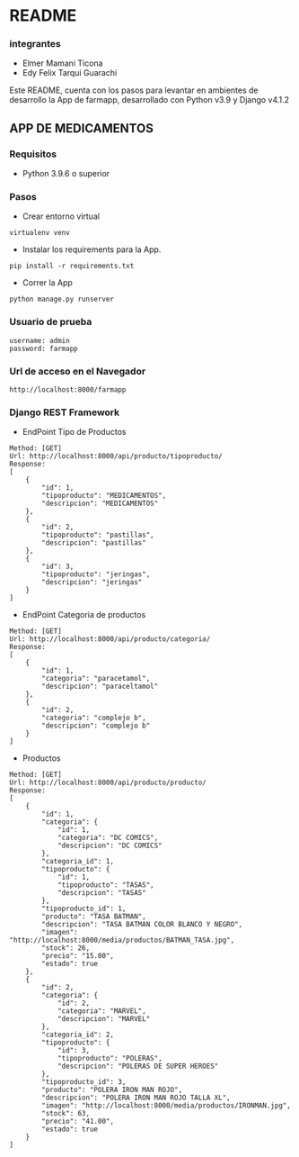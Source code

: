 # README #
### integrantes
* Elmer Mamani Ticona
* Edy Felix Tarqui Guarachi

Este README, cuenta con los pasos para levantar en ambientes de desarrollo la App de farmapp, desarrollado con Python v3.9 y Django v4.1.2

## APP DE MEDICAMENTOS ##
### Requisitos ###

* Python 3.9.6 o superior

### Pasos ###

* Crear entorno virtual
```commandline
virtualenv venv
```
* Instalar los requirements para la App.
```commandline
pip install -r requirements.txt
```
* Correr la App 
```commandline
python manage.py runserver
```
### Usuario de prueba ###
```commandline
username: admin
password: farmapp
```
### Url de acceso en el Navegador
```commandline
http://localhost:8000/farmapp
```
### Django REST Framework
* EndPoint Tipo de Productos
```commandline
Method: [GET]
Url: http://localhost:8000/api/producto/tipoproducto/
Response:
[
    {
        "id": 1,
        "tipoproducto": "MEDICAMENTOS",
        "descripcion": "MEDICAMENTOS"
    },
    {
        "id": 2,
        "tipoproducto": "pastillas",
        "descripcion": "pastillas"
    },
    {
        "id": 3,
        "tipoproducto": "jeringas",
        "descripcion": "jeringas"
    }
]
```
* EndPoint Categoria de productos
```commandline
Method: [GET]
Url: http://localhost:8000/api/producto/categoria/
Response:
[
    {
        "id": 1,
        "categoria": "paracetamol",
        "descripcion": "paraceltamol"
    },
    {
        "id": 2,
        "categoria": "complejo b",
        "descripcion": "complejo b"
    }
]
```
* Productos
```commandline
Method: [GET]
Url: http://localhost:8000/api/producto/producto/
Response:
[
    {
        "id": 1,
        "categoria": {
            "id": 1,
            "categoria": "DC COMICS",
            "descripcion": "DC COMICS"
        },
        "categoria_id": 1,
        "tipoproducto": {
            "id": 1,
            "tipoproducto": "TASAS",
            "descripcion": "TASAS"
        },
        "tipoproducto_id": 1,
        "producto": "TASA BATMAN",
        "descripcion": "TASA BATMAN COLOR BLANCO Y NEGRO",
        "imagen": "http://localhost:8000/media/productos/BATMAN_TASA.jpg",
        "stock": 26,
        "precio": "15.00",
        "estado": true
    },
    {
        "id": 2,
        "categoria": {
            "id": 2,
            "categoria": "MARVEL",
            "descripcion": "MARVEL"
        },
        "categoria_id": 2,
        "tipoproducto": {
            "id": 3,
            "tipoproducto": "POLERAS",
            "descripcion": "POLERAS DE SUPER HEROES"
        },
        "tipoproducto_id": 3,
        "producto": "POLERA IRON MAN ROJO",
        "descripcion": "POLERA IRON MAN ROJO TALLA XL",
        "imagen": "http://localhost:8000/media/productos/IRONMAN.jpg",
        "stock": 63,
        "precio": "41.00",
        "estado": true
    }
]
```


